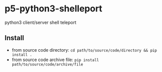 # p5-python3-shelleport
python3 client/server shell teleport

## Install
- from source code directory: `cd path/to/source/code/directory && pip install .`
- from source code archive file: `pip install path/to/source/code/archive/file`
